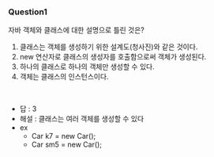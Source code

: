 ### Question1

자바 객체와 클래스에 대한 설명으로 틀린 것은? 

1. 클래스는 객체를 생성하기 위한 설계도(청사진)와 같은 것이다.
2. new 연산자로 클래스의 생성자를 호출함으로써 객체가 생성된다.
3. 하나의 클래스로 하나의 객체만 생성할 수 있다.
4. 객체는 클래스의 인스턴스이다.

<br>

- 답 : 3
- 해설 : 클래스는 여러 객체를 생성할 수 있다 
- ex
  - Car k7 = new Car();
  - Car sm5 = new Car();
